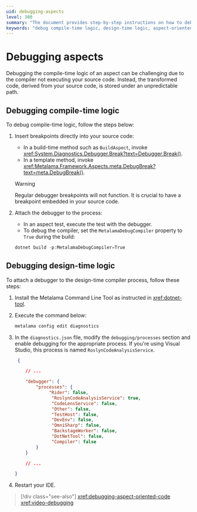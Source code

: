 ```yaml
---
uid: debugging-aspects
level: 300
summary: "The document provides step-by-step instructions on how to debug compile-time and design-time logic in aspect-oriented programming, emphasizing the importance of inserting breakpoints directly into the source code."
keywords: "debug compile-time logic, design-time logic, aspect-oriented programming, breakpoints, Debugger.Break(), meta.DebugBreak(), attach debugger, Metalama Command Line Tool, RoslynCodeAnalysisService, MetalamaDebugCompiler"
---
```


# Debugging aspects

Debugging the compile-time logic of an aspect can be challenging due to the compiler not executing your source code. Instead, the transformed code, derived from your source code, is stored under an unpredictable path.

## Debugging compile-time logic

To debug compile-time logic, follow the steps below:

1. Insert breakpoints directly into your source code:

    - In a build-time method such as `BuildAspect`, invoke <xref:System.Diagnostics.Debugger.Break?text=Debugger.Break()>.
    - In a template method, invoke <xref:Metalama.Framework.Aspects.meta.DebugBreak?text=meta.DebugBreak()>.

    > [!WARNING]
    > Regular debugger breakpoints will not function. It is crucial to have a breakpoint embedded in your source code.

2. Attach the debugger to the process:

    - In an aspect test, execute the test with the debugger.
    - To debug the compiler, set the `MetalamaDebugCompiler` property to `True` during the build:

    ```powershell
    dotnet build -p:MetalamaDebugCompiler=True
    ```

## Debugging design-time logic

To attach a debugger to the design-time compiler process, follow these steps:

1. Install the Metalama Command Line Tool as instructed in <xref:dotnet-tool>.
2. Execute the command below:

   ```powershell
   metalama config edit diagnostics
   ```

3. In the `diagnostics.json` file, modify the `debugging/processes` section and enable debugging for the appropriate process. If you're using Visual Studio, this process is named `RoslynCodeAnalysisService`.

    ```json
     {

        // ...

        "debugger": {
            "processes": {
                 "Rider": false,
                  "RoslynCodeAnalysisService": true,
                  "CodeLensService": false,
                  "Other": false,
                  "TestHost": false,
                  "DevEnv": false,
                  "OmniSharp": false,
                  "BackstageWorker": false,
                  "DotNetTool": false,
                  "Compiler": false
            }
        }

        // ...

    }
    ```

4. Restart your IDE.

> [!div class="see-also"]
> <xref:debugging-aspect-oriented-code>
> <xref:video-debugging>




